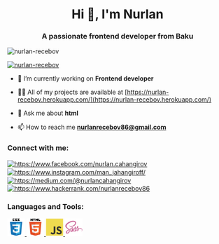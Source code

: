 <h1 align="center">Hi 👋, I'm Nurlan</h1>
<h3 align="center">A passionate frontend developer from Baku</h3>

<p align="left"> <img src="https://komarev.com/ghpvc/?username=nurlan-recebov&label=Profile%20views&color=0e75b6&style=flat" alt="nurlan-recebov" /> </p>

<p align="left"> <a href="https://github.com/ryo-ma/github-profile-trophy"><img src="https://github-profile-trophy.vercel.app/?username=nurlan-recebov" alt="nurlan-recebov" /></a> </p>

- 🔭 I’m currently working on **Frontend developer**

- 👨‍💻 All of my projects are available at [https://nurlan-recebov.herokuapp.com/](https://nurlan-recebov.herokuapp.com/)

- 💬 Ask me about **html**

- 📫 How to reach me **nurlanrecebov86@gmail.com**

<h3 align="left">Connect with me:</h3>
<p align="left">
<a href="https://fb.com/https://www.facebook.com/nurlan.cahangirov" target="blank"><img align="center" src="https://raw.githubusercontent.com/rahuldkjain/github-profile-readme-generator/master/src/images/icons/Social/facebook.svg" alt="https://www.facebook.com/nurlan.cahangirov" height="30" width="40" /></a>
<a href="https://instagram.com/https://www.instagram.com/man_jahangiroff/" target="blank"><img align="center" src="https://raw.githubusercontent.com/rahuldkjain/github-profile-readme-generator/master/src/images/icons/Social/instagram.svg" alt="https://www.instagram.com/man_jahangiroff/" height="30" width="40" /></a>
<a href="https://medium.com/https://medium.com/@nurlancahangirov" target="blank"><img align="center" src="https://raw.githubusercontent.com/rahuldkjain/github-profile-readme-generator/master/src/images/icons/Social/medium.svg" alt="https://medium.com/@nurlancahangirov" height="30" width="40" /></a>
<a href="https://www.hackerrank.com/https://www.hackerrank.com/nurlanrecebov86" target="blank"><img align="center" src="https://raw.githubusercontent.com/rahuldkjain/github-profile-readme-generator/master/src/images/icons/Social/hackerrank.svg" alt="https://www.hackerrank.com/nurlanrecebov86" height="30" width="40" /></a>
</p>

<h3 align="left">Languages and Tools:</h3>
<p align="left"> <a href="https://www.w3schools.com/css/" target="_blank" rel="noreferrer"> <img src="https://raw.githubusercontent.com/devicons/devicon/master/icons/css3/css3-original-wordmark.svg" alt="css3" width="40" height="40"/> </a> <a href="https://www.w3.org/html/" target="_blank" rel="noreferrer"> <img src="https://raw.githubusercontent.com/devicons/devicon/master/icons/html5/html5-original-wordmark.svg" alt="html5" width="40" height="40"/> </a> <a href="https://developer.mozilla.org/en-US/docs/Web/JavaScript" target="_blank" rel="noreferrer"> <img src="https://raw.githubusercontent.com/devicons/devicon/master/icons/javascript/javascript-original.svg" alt="javascript" width="40" height="40"/> </a> <a href="https://sass-lang.com" target="_blank" rel="noreferrer"> <img src="https://raw.githubusercontent.com/devicons/devicon/master/icons/sass/sass-original.svg" alt="sass" width="40" height="40"/> </a> </p>
